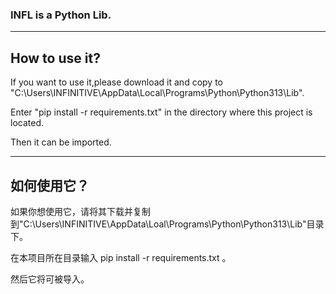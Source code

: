 ### INFL is a Python Lib.

---

## How to use it?

If you want to use it,please download it and copy to "C:\Users\INFINITIVE\AppData\Local\Programs\Python\Python313\Lib\".

Enter "pip install -r requirements.txt" in the directory where this project is located.

Then it can be imported.

---

## 如何使用它？

如果你想使用它，请将其下载并复制到"C:\Users\INFINITIVE\AppData\Loal\Programs\Python\Python313\Lib\"目录下。

在本项目所在目录输入 pip install -r requirements.txt 。

然后它将可被导入。
